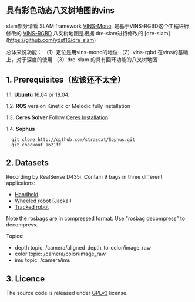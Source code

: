 ## 具有彩色动态八叉树地图的vins
slam部分请看 SLAM framework [VINS-Mono](https://github.com/HKUST-Aerial-Robotics/VINS-Mono).
是基于VINS-RGBD这个工程进行修改的 [VINS-RGBD](https://github.com/STAR-Center/VINS-RGBD)
八叉树地图是根据 dre-slam进行修改的 [dre-slam] (https://github.com/ydsf16/dre_slam)

总体来说功能：
（1）定位是用vins-mono的地位
（2）vins-rgbd 在vins的基础上，对于深度的使用
（3）dre-slam 的具有回环功能的八叉树地图


## 1. Prerequisites（应该还不太全）
1.1. **Ubuntu** 16.04 or 18.04.

1.2. **ROS** version Kinetic or Melodic fully installation

1.3. **Ceres Solver**
Follow [Ceres Installation](http://ceres-solver.org/installation.html)

1.4. **Sophus**
```
  git clone http://github.com/strasdat/Sophus.git
  git checkout a621ff
```


## 2. Datasets 
Recording by RealSense D435i. Contain 9 bags in three different applicaions:
+ [Handheld](https://star-center.shanghaitech.edu.cn/seafile/d/0ea45d1878914077ade5/)
+ [Wheeled robot](https://star-center.shanghaitech.edu.cn/seafile/d/78c0375114854774b521/) ([Jackal](https://www.clearpathrobotics.com/jackal-small-unmanned-ground-vehicle/))
+ [Tracked robot](https://star-center.shanghaitech.edu.cn/seafile/d/f611fc44df0c4b3d936d/)

Note the rosbags are in compressed format. Use "rosbag decompress" to decompress.

Topics:
+ depth topic: /camera/aligned_depth_to_color/image_raw
+ color topic: /camera/color/image_raw
+ imu topic: /camera/imu




## 3. Licence
The source code is released under [GPLv3](http://www.gnu.org/licenses/) license.
